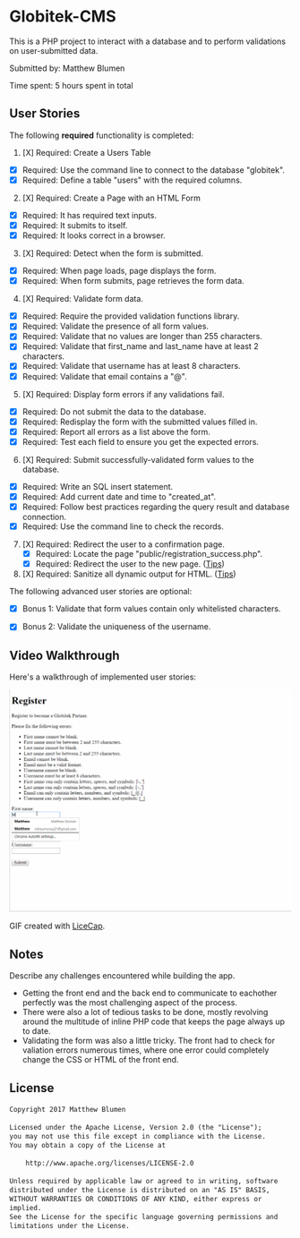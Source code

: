 # Globitek-CMS

This is a PHP project to interact with a database and to perform validations on user-submitted data.

Submitted by: Matthew Blumen

Time spent: 5 hours spent in total

## User Stories

The following **required** functionality is completed:

1. [X]  Required: Create a Users Table
  * [X]  Required: Use the command line to connect to the database "globitek".
  * [X]  Required: Define a table "users" with the required columns.

2. [X]  Required: Create a Page with an HTML Form
  * [X]  Required: It has required text inputs.
  * [X]  Required: It submits to itself.
  * [X]  Required: It looks correct in a browser.
  
3. [X]  Required: Detect when the form is submitted.
  * [X]  Required: When page loads, page displays the form.
  * [X]  Required: When form submits, page retrieves the form data.

4. [X]  Required: Validate form data.
  * [X]  Required: Require the provided validation functions library.
  * [X]  Required: Validate the presence of all form values.
  * [X]  Required: Validate that no values are longer than 255 characters.
  * [X]  Required: Validate that first\_name and last\_name have at least 2 characters.
  * [X]  Required: Validate that username has at least 8 characters.
  * [X]  Required: Validate that email contains a "@".

5. [X]  Required: Display form errors if any validations fail.
  * [X]  Required: Do not submit the data to the database.
  * [X]  Required: Redisplay the form with the submitted values filled in.
  * [X]  Required: Report all errors as a list above the form.
  * [X]  Required: Test each field to ensure you get the expected errors.

6. [X]  Required: Submit successfully-validated form values to the database.
  * [X]  Required: Write an SQL insert statement.
  * [X]  Required: Add current date and time to "created\_at".
  * [X]  Required: Follow best practices regarding the query result and database connection.
  * [X]  Required: Use the command line to check the records.

7. [X]  Required: Redirect the user to a confirmation page.
    * [X]  Required: Locate the page "public/registration\_success.php".
    * [X]  Required: Redirect the user to the new page. ([Tips](#!hints))

8. [X]  Required: Sanitize all dynamic output for HTML. ([Tips](#!hints))

The following advanced user stories are optional:

* [X]  Bonus 1: Validate that form values contain only whitelisted characters.

* [X]  Bonus 2: Validate the uniqueness of the username.

## Video Walkthrough

Here's a walkthrough of implemented user stories:

<img src='globitek_week1.gif' title='Video Walkthrough' width='' alt='Video Walkthrough' />

GIF created with [LiceCap](http://www.cockos.com/licecap/).

## Notes

Describe any challenges encountered while building the app.
    
* Getting the front end and the back end to communicate to eachother perfectly was the most challenging aspect of the process.
* There were also a lot of tedious tasks to be done, mostly revolving around the multitude of inline PHP code that keeps the page always up to date.
* Validating the form was also a little tricky. The front had to check for valiation errors numerous times, where one error could completely change the CSS or HTML of the front end.

## License

    Copyright 2017 Matthew Blumen

    Licensed under the Apache License, Version 2.0 (the "License");
    you may not use this file except in compliance with the License.
    You may obtain a copy of the License at

        http://www.apache.org/licenses/LICENSE-2.0

    Unless required by applicable law or agreed to in writing, software
    distributed under the License is distributed on an "AS IS" BASIS,
    WITHOUT WARRANTIES OR CONDITIONS OF ANY KIND, either express or implied.
    See the License for the specific language governing permissions and
    limitations under the License.
